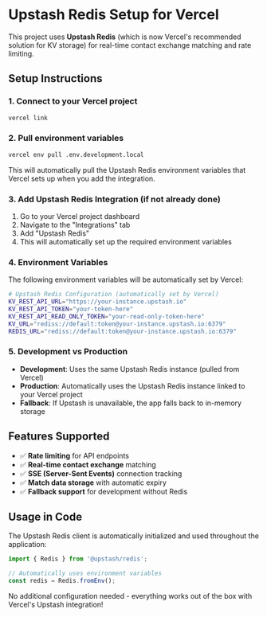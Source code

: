 # Upstash Redis Setup for Vercel

This project uses **Upstash Redis** (which is now Vercel's recommended solution for KV storage) for real-time contact exchange matching and rate limiting.

## Setup Instructions

### 1. Connect to your Vercel project

```bash
vercel link
```

### 2. Pull environment variables

```bash
vercel env pull .env.development.local
```

This will automatically pull the Upstash Redis environment variables that Vercel sets up when you add the integration.

### 3. Add Upstash Redis Integration (if not already done)

1. Go to your Vercel project dashboard
2. Navigate to the "Integrations" tab
3. Add "Upstash Redis"
4. This will automatically set up the required environment variables

### 4. Environment Variables

The following environment variables will be automatically set by Vercel:

```bash
# Upstash Redis Configuration (automatically set by Vercel)
KV_REST_API_URL="https://your-instance.upstash.io"
KV_REST_API_TOKEN="your-token-here"
KV_REST_API_READ_ONLY_TOKEN="your-read-only-token-here"
KV_URL="rediss://default:token@your-instance.upstash.io:6379"
REDIS_URL="rediss://default:token@your-instance.upstash.io:6379"
```

### 5. Development vs Production

- **Development**: Uses the same Upstash Redis instance (pulled from Vercel)
- **Production**: Automatically uses the Upstash Redis instance linked to your Vercel project
- **Fallback**: If Upstash is unavailable, the app falls back to in-memory storage

## Features Supported

- ✅ **Rate limiting** for API endpoints
- ✅ **Real-time contact exchange** matching
- ✅ **SSE (Server-Sent Events)** connection tracking
- ✅ **Match data storage** with automatic expiry
- ✅ **Fallback support** for development without Redis

## Usage in Code

The Upstash Redis client is automatically initialized and used throughout the application:

```typescript
import { Redis } from '@upstash/redis';

// Automatically uses environment variables
const redis = Redis.fromEnv();
```

No additional configuration needed - everything works out of the box with Vercel's Upstash integration!
